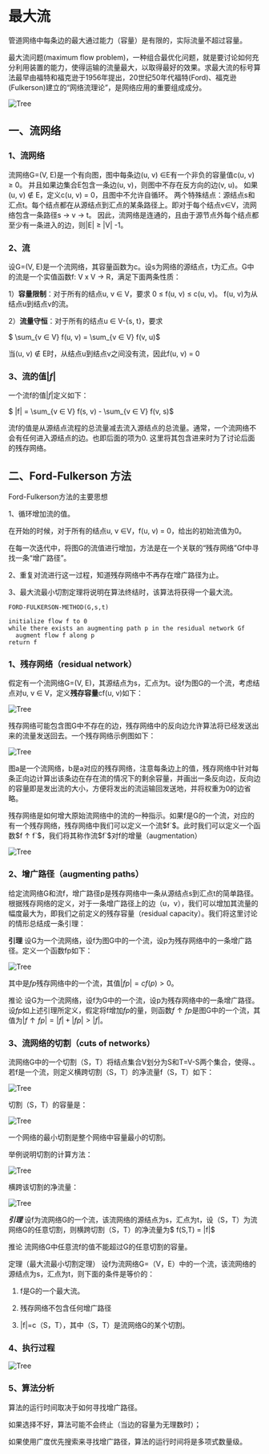 # 最大流

管道网络中每条边的最大通过能力（容量）是有限的，实际流量不超过容量。

最大流问题(maximum flow problem)，一种组合最优化问题，就是要讨论如何充分利用装置的能力，使得运输的流量最大，以取得最好的效果。求最大流的标号算法最早由福特和福克逊于1956年提出，20世纪50年代福特(Ford)、福克逊(Fulkerson)建立的“网络流理论”，是网络应用的重要组成成分。

![Tree](../../../res/Graph/MaximumFlow/maximum_flow_0.png) 

## 一、流网络
### 1、流网络

流网络G=(V, E)是一个有向图，图中每条边(u, v) ∈E有一个非负的容量值c(u, v) ≥ 0。
并且如果边集合E包含一条边(u, v)，则图中不存在反方向的边(v, u)。
如果(u, v) ∉ E，定义c(u, v) = 0，且图中不允许自循环。
两个特殊结点：源结点s和汇点t。每个结点都在从源结点到汇点的某条路径上。即对于每个结点v∈V，流网络包含一条路径s -> v -> t。
因此，流网络是连通的，且由于源节点外每个结点都至少有一条进入的边，则|E| ≥ |V| -1。

### 2、流

设G=(V, E)是一个流网络，其容量函数为c。设s为网络的源结点，t为汇点。G中的流是一个实值函数f: V x V -> R，满足下面两条性质：

1）**容量限制**：对于所有的结点u, v ∈ V，要求 0 ≤ f(u, v) ≤ c(u, v)。
f(u, v)为从结点u到结点v的流。

2）**流量守恒**：对于所有的结点u ∈ V-{s, t}，要求

$ \sum_{v ∈ V} f(u, v) = \sum_{v ∈ V} f(v, u)$

当(u, v) ∉ E时，从结点u到结点v之间没有流，因此f(u, v) = 0

### 3、流的值$|f|$

一个流f的值$|f|$定义如下：

$ |f| = \sum_{v ∈ V} f(s, v) - \sum_{v ∈ V} f(v, s)$

流f的值是从源结点流程的总流量减去流入源结点的总流量。通常，一个流网络不会有任何进入源结点的边。也即后面的项为0.
这里将其包含进来时为了讨论后面的残存网络。

## 二、Ford-Fulkerson 方法

Ford-Fulkerson方法的主要思想

1、循环增加流的值。
 
 在开始的时候，对于所有的结点u, v ∈V，f(u, v) = 0，给出的初始流值为0。
 
 在每一次迭代中，将图G的流值进行增加，方法是在一个关联的“残存网络”Gf中寻找一条“增广路径”。
 
2、重复对流进行这一过程，知道残存网络中不再存在增广路径为止。

3、最大流最小切割定理将说明在算法终结时，该算法将获得一个最大流。


```
FORD-FULKERSON-METHOD(G,s,t)

initialize flow f to 0
while there exists an augmenting path p in the residual network Gf
  augment flow f along p
return f

```

### 1、残存网络（residual network）

假定有一个流网络G=(V, E)，其源结点为s，汇点为t。设f为图G的一个流，考虑结点对u, v ∈ V，定义**残存容量**cf(u, v)如下：

![Tree](../../../res/Graph/MaximumFlow/maximum_flow_1.png) 

残存网络可能包含图G中不存在的边，残存网络中的反向边允许算法将已经发送出来的流量发送回去。一个残存网络示例图如下：

![Tree](../../../res/Graph/MaximumFlow/maximum_flow_2.png)

图a是一个流网络，b是a对应的残存网络，注意每条边上的值，残存网络中针对每条正向边计算出该条边在存在流的情况下的剩余容量，并画出一条反向边，反向边的容量即是发出流的大小，方便将发出的流运输回发送地，并将权重为0的边省略。

残存网络是如何增大原始流网络中的流的一种指示。如果f是G的一个流，对应的有一个残存网络，残存网络中我们可以定义一个流$f`$。此时我们可以定义一个函数$f ↑ f`$，我们将其称作流$f`$对f的增量（augmentation）

![Tree](../../../res/Graph/MaximumFlow/maximum_flow_3.png)


### 2、增广路径（augmenting paths）

给定流网络G和流f，增广路径p是残存网络中一条从源结点s到汇点t的简单路径。根据残存网络的定义，对于一条增广路径上的边（u，v），我们可以增加其流量的幅度最大为，即我们之前定义的残存容量（residual capacity）。我们将这里讨论的情形总结成一条引理：

**引理** 设G为一个流网络，设f为图G中的一个流，设p为残存网络中的一条增广路径。定义一个函数fp如下：

![Tree](../../../res/Graph/MaximumFlow/maximum_flow_4.png)

其中是$fp$残存网络中的一个流，其值$|fp| = cf(p) > 0$。

推论 设G为一个流网络，设f为G中的一个流，设p为残存网络中的一条增广路径。设$fp$如上述引理所定义，假定将f增加$fp$的量，则函数$f ↑ fp$是图G中的一个流，其值为$|f ↑ fp| = |f| +|fp| > |f|$。

### 3、流网络的切割（cuts of networks）

流网络G中的一个切割（S，T）将结点集合V划分为S和T=V-S两个集合，使得、。若f是一个流，则定义横跨切割（S，T）的净流量f（S，T）如下：

![Tree](../../../res/Graph/MaximumFlow/maximum_flow_5.png)

切割（S，T）的容量是：

![Tree](../../../res/Graph/MaximumFlow/maximum_flow_6.png)

一个网络的最小切割是整个网络中容量最小的切割。

举例说明切割的计算方法：

![Tree](../../../res/Graph/MaximumFlow/maximum_flow_7.png)

横跨该切割的净流量：

![Tree](../../../res/Graph/MaximumFlow/maximum_flow_8.png)

***引理*** 设f为流网络G的一个流，该流网络的源结点为s，汇点为t，设（S，T）为流网络G的任意切割，则横跨切割（S，T）的净流量为$ f(S,T) = |f|$

推论 流网络G中任意流f的值不能超过G的任意切割的容量。

定理（最大流最小切割定理） 设f为流网络G=（V，E）中的一个流，该流网络的源结点为s，汇点为t，则下面的条件是等价的：

1. f是G的一个最大流。

2. 残存网络不包含任何增广路径

3. |f|=c（S，T），其中（S，T）是流网络G的某个切割。

### 4、执行过程

![Tree](../../../res/Graph/MaximumFlow/maximum_flow_9.png) 

### 5、算法分析

算法的运行时间取决于如何寻找增广路径。

如果选择不好，算法可能不会终止（当边的容量为无理数时）；

如果使用广度优先搜索来寻找增广路径，算法的运行时间将是多项式数量级。


